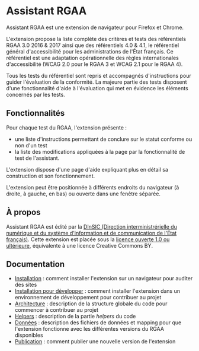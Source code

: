 # Assistant RGAA

Assistant RGAA est une extension de navigateur pour Firefox et Chrome.

L'extension propose la liste complète des critères et tests des référentiels RGAA 3.0 2016 & 2017 ainsi que des référentiels 4.0 & 4.1, le référentiel général d'accessibilité pour les administrations de l'État français. Ce référentiel est une adaptation opérationnelle des règles internationales d'accessibilité (WCAG 2.0 pour le RGAA 3 et WCAG 2.1 pour le RGAA 4).

Tous les tests du référentiel sont repris et accompagnés d'instructions pour guider l'évaluation de la conformité. La majeure partie des tests disposent d'une fonctionnalité d'aide à l'évaluation qui met en évidence les éléments concernés par les tests.

## Fonctionnalités

Pour chaque test du RGAA, l'extension présente :

* une liste d'instructions permettant de conclure sur le statut conforme ou non d'un test
* la liste des modifications appliquées à la page par la fonctionnalité de test de l'assistant.

L'extension dispose d'une page d'aide expliquant plus en détail sa construction et son fonctionnement.

L'extension peut être positionnée à différents endroits du navigateur (à droite, à gauche, en bas) ou ouverte dans une fenêtre séparée.

## À propos

Assistant RGAA est édité par la [DInSIC (Direction interministrérielle du numérique et du système d'information et de communication de l'État français)](http://www.modernisation.gouv.fr/). Cette extension est placée sous la [licence ouverte 1.0 ou ultérieure](https://www.etalab.gouv.fr/licence-ouverte-open-licence), équivalente à une licence <span lang="en">Creative Commons BY</span>.

## Documentation

* [Installation](doc/installation.md) : comment installer l'extension sur un navigateur pour auditer des sites
* [Installation pour développer](doc/installation-dev.md) : comment installer l'extension dans un environnement de développement pour contribuer au projet
* [Architecture](doc/architecture.md) : description de la structure globale du code pour commencer à contribuer au projet
* [Helpers](doc/helpers.md) : description de la partie *helpers* du code
* [Données](doc/donnees.md) : description des fichiers de données et mapping pour que l'extension fonctionne avec les différentes versions du RGAA disponibles
* [Publication](doc/publication.md) : comment publier une nouvelle version de l'extension
